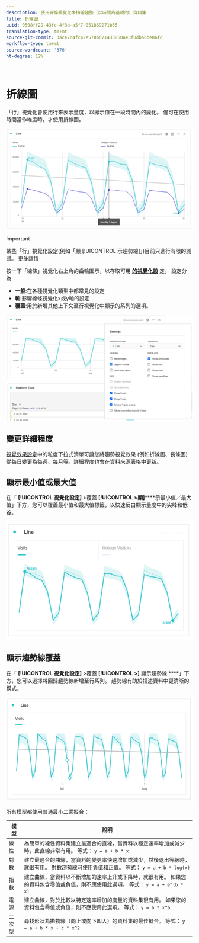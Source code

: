```yaml
---
description: 使用線條視覺化來描繪趨勢（以時間為基礎的）資料集
title: 折線圖
uuid: 0508ff29-43fe-4f3a-a5f7-051869271b55
translation-type: tm+mt
source-git-commit: 3ace7c4fc42e578b621433860ae3f0dba6be06fd
workflow-type: tm+mt
source-wordcount: '376'
ht-degree: 12%

---
```



# 折線圖

「行」視覺化會使用行來表示量度，以顯示值在一段時間內的變化。 僅可在使用時間當作維度時，才使用折線圖。

![線條視覺化](assets/line-viz.png)

>[!IMPORTANT]
>
>某些「行」視覺化設定(例如「顯 [!UICONTROL 示趨勢線]」)目前只進行有限的測試。 [更多詳情](/help/landing/an-releases.md)

按一下「線條」視覺化右上角的齒輪圖示，以存取可用 [**的視覺化設**](freeform-analysis-visualizations.md) 定。 設定分為：

* **一般**:在各種視覺化類型中都常見的設定
* **軸**:影響線條視覺化x或y軸的設定
* **覆蓋**:用於新增其他上下文至行視覺化中顯示的系列的選項。

![視覺效果設定](assets/viz-settings-modal.png)

## 變更詳細程度

[視覺效果設定](freeform-analysis-visualizations.md)中的粒度下拉式清單可讓您將趨勢視覺效果 (例如折線圖、長條圖) 從每日變更為每週、每月等。詳細程度也會在資料來源表格中更新。

## 顯示最小值或最大值

在「 **[!UICONTROL 視覺化設定]** >覆蓋 **[!UICONTROL >顯]******&#x200B;示最小值／最大值」下方，您可以覆蓋最小值和最大值標籤，以快速反白顯示量度中的尖峰和低谷。

![顯示最小值／最大值](assets/min-max-labels.png)

## 顯示趨勢線覆蓋

在「 **[!UICONTROL 視覺化設定]** >覆蓋 **[!UICONTROL >]** 顯示趨勢線 ****」下方，您可以選擇將回歸趨勢線新增至行系列。 趨勢線有助於描述資料中更清晰的模式。

![線性趨勢線](assets/show-linear-trendline.png)

所有模型都使用普通最小二乘擬合：

| 模型 | 說明 |
|---|---|
| 線性 | 為簡單的線性資料集建立最適合的直線，當資料以穩定速率增加或減少時，此直線非常有用。 等式： `y = a + b * x` |
| 對數 | 建立最適合的曲線，當資料的變更率快速增加或減少，然後退出等級時，就很有用。 對數趨勢線可使用負值和正值。 等式： `y = a + b * log(x)` |
| 指數 | 建立曲線，當資料以不斷增加的速率上升或下降時，就很有用。 如果您的資料包含零值或負值，則不應使用此選項。 等式： `y = a + e^(b * x)` |
| 電源 | 建立曲線，對於比較以特定速率增加的度量的資料集很有用。 如果您的資料包含零值或負值，則不應使用此選項。 等式： `y = a * x^b` |
| 二次型 | 尋找形狀為拋物線（向上或向下凹入）的資料集的最佳擬合。 等式： `y = a + b * x + c * x^2` |
